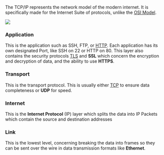 

The TCP/IP represents the network model of the modern internet. It is specifically made for the Internet Suite of protocols, unlike the [OSI Model](OSI%20Model.md).

![](Pasted%20image%2020220416152501.png)

### Application
This is the application such as SSH, FTP, or [HTTP](HTTP.md). Each application has its own designated Port, like SSH on 22 or HTTP on 80. This layer also contains the security protocols [TLS](TLS.md) and **SSL** which concern the encryption and decryption of data, and the ability to use **HTTPS**.


### Transport
This is the transport protocol. This is usually either [TCP](TCP.md) to ensure data completeness or **UDP** for speed. 


### Internet
This is the **Internet Protocol** (IP) layer which splits the data into IP Packets which contain the source and destination addresses


### Link
This is the lowest level, concerning breaking the data into frames so they can be sent over the wire in data transmission formats like **Ethernet**.